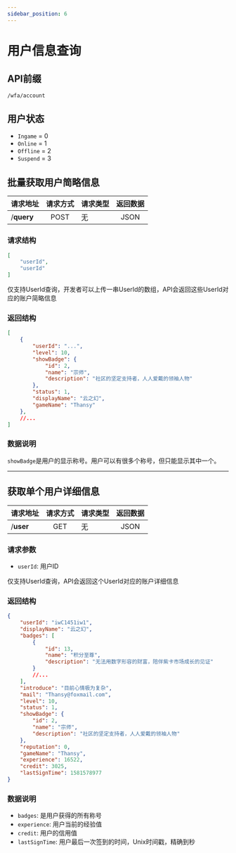 ```yaml
---
sidebar_position: 6
---
```


# 用户信息查询

## API前缀

`/wfa/account`

## 用户状态

- `Ingame` = 0
- `Online` = 1
- `Offline` = 2
- `Suspend` = 3

## 批量获取用户简略信息

|        请求地址       |请求方式|请求类型|返回数据|
|:--------------------------------|:----:|:------|:----:|
|/**query**|  POST |   无  | JSON |

### 请求结构

```json
[
    "userId",
    "userId"
]
```

仅支持UserId查询，开发者可以上传一串UserId的数组，API会返回这些UserId对应的账户简略信息

### 返回结构

```json
[
    {
        "userId": "...",
        "level": 10,
        "showBadge": {
            "id": 2,
            "name": "宗师",
            "description": "社区的坚定支持者，人人爱戴的领袖人物"
        },
        "status": 1,
        "displayName": "云之幻",
        "gameName": "Thansy"
    },
    //...
]
```

### 数据说明

`showBadge`是用户的显示称号。用户可以有很多个称号，但只能显示其中一个。

---

## 获取单个用户详细信息

|        请求地址       |请求方式|请求类型|返回数据|
|:--------------------------------|:----:|:------|:----:|
|/**user**|  GET |   无  | JSON |

### 请求参数

- `userId`: 用户ID

仅支持UserId查询，API会返回这个UserId对应的账户详细信息

### 返回结构

```json
{
    "userId": "iwC1451iw1",
    "displayName": "云之幻",
    "badges": [
        {
            "id": 13,
            "name": "积分至尊",
            "description": "无法用数字形容的财富，陪伴紫卡市场成长的见证"
        }
        //...
    ],
    "introduce": "目前心情极为复杂",
    "mail": "Thansy@foxmail.com",
    "level": 10,
    "status": 1,
    "showBadge": {
        "id": 2,
        "name": "宗师",
        "description": "社区的坚定支持者，人人爱戴的领袖人物"
    },
    "reputation": 0,
    "gameName": "Thansy",
    "experience": 16522,
    "credit": 3025,
    "lastSignTime": 1581578977
}
```

### 数据说明

- `badges`: 是用户获得的所有称号
- `experience`: 用户当前的经验值
- `credit`: 用户的信用值
- `lastSignTime`: 用户最后一次签到的时间，Unix时间戳，精确到秒